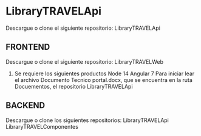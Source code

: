 # LibraryTRAVELApi
Descargue o clone el siguiente repositorio:
LibraryTRAVELApi
  
## FRONTEND
Descargue o clone el siguiente repositorio:
LibraryTRAVELWeb
1.	Se requiere los siguientes productos
Node 14
Angular 7
Para iniciar lear el archivo Documento Tecnico portal.docx, que se encuentra en la ruta Docuementos, el repositorio LibraryTRAVELApi

## BACKEND
Descargue o clone los siguientes repositorios:
LibraryTRAVELApi
LibraryTRAVELComponentes

